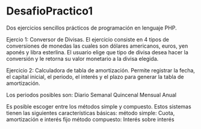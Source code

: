 # DesafioPractico1

Dos ejercicios sencillos prácticos de programación en lenguaje PHP.

Ejercio 1: Conversor de Divisas.
El ejercicio consiste en 4 tipos de conversiones de monedas las cuales son dólares americanos, euros, yen aponés y libra esterlina.
El usuario elige que tipo de divisa desea hacer la conversión y le retorna su valor monetario a la divisa elegida.


Ejercicio 2: Calculadora de tabla de amortización. 
Permite registrar la fecha, el capital inicial, el periodo, el interés y el plazo para generar la tabla de amortización.

Los periodos posibles son:
Diario
Semanal
Quincenal
Mensual
Anual

Es posible escoger entre los métodos simple y compuesto.
Estos sistemas tienen las siguientes características  básicas:
método simple: Cuota, amortización e interés fijo
método compuesto: Interés sobre interés
